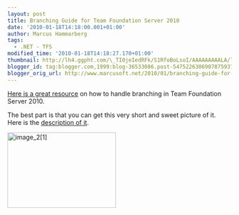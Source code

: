 ```yaml
---
layout: post
title: Branching Guide for Team Foundation Server 2010
date: '2010-01-18T14:18:00.001+01:00'
author: Marcus Hammarberg
tags:
  - .NET - TFS
modified_time: '2010-01-18T14:18:27.170+01:00'
thumbnail: http://lh4.ggpht.com/\_TI0jeIedRFk/S1RfoBoLsoI/AAAAAAAAALA/la_76x5SuqM/s72-c/image_2%5B1%5D_thumb.png?imgmax=800
blogger_id: tag:blogger.com,1999:blog-36533086.post-5475226306907875937
blogger_orig_url: http://www.marcusoft.net/2010/01/branching-guide-for-team-foundation.html
---
```



<a href="http://tfsbranchingguideiii.codeplex.com/" target="_blank">Here
is a great resource</a> on how to handle branching in Team Foundation
Server 2010.

The best part is that you can get this very short and sweet picture of
it. Here is the <a
href="http://tfsbranchingguideii.codeplex.com/Release/ProjectReleases.aspx?ReleaseId=20785#DownloadId=52462"
target="_blank">description of it</a>.

[<img
src="http://lh4.ggpht.com/_TI0jeIedRFk/S1RfoBoLsoI/AAAAAAAAALA/la_76x5SuqM/image_2%5B1%5D_thumb.png?imgmax=800"
title="image_2[1]"
style="border-right-width: 0px; display: inline; border-top-width: 0px; border-bottom-width: 0px; border-left-width: 0px"
data-border="0" width="244" height="170" alt="image_2[1]" />](http://lh3.ggpht.com/_TI0jeIedRFk/S1RfnoTMa7I/AAAAAAAAAK8/G-5rjCPlEOI/s1600-h/image_2%5B1%5D%5B2%5D.png)
